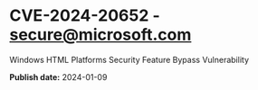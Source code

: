 # CVE-2024-20652 - secure@microsoft.com

Windows HTML Platforms Security Feature Bypass Vulnerability

**Publish date:** 2024-01-09
